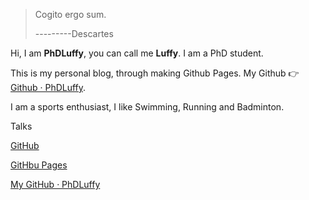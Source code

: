 > Cogito ergo sum.
>
> ---------Descartes

Hi, I am **PhDLuffy**, you can call me **Luffy**. I am a PhD student.

This is my personal blog, through making Github Pages. My Github 👉 [Github · PhDLuffy](http://github.com/PhDLuffy).

I am a sports enthusiast, I like Swimming, Running and Badminton.

Talks

[GitHub](https://github.com)

[GitHbu Pages](https://pages.github.com/)

[My GitHub · PhDLuffy](https://PhDLuffy.github.io)


